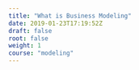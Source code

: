 ```yaml
---
title: "What is Business Modeling"
date: 2019-01-23T17:19:52Z
draft: false
root: false
weight: 1
course: "modeling"
---
```


